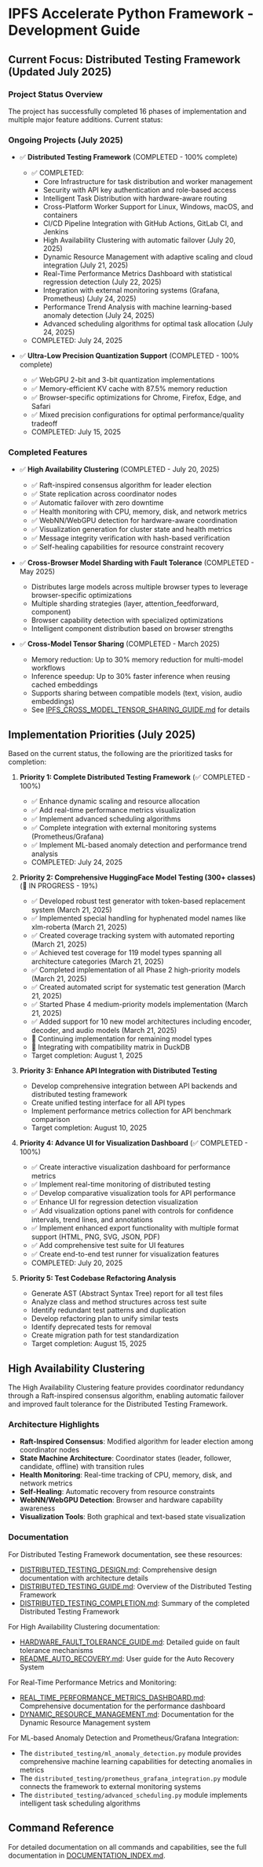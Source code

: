 # IPFS Accelerate Python Framework - Development Guide

## Current Focus: Distributed Testing Framework (Updated July 2025)

### Project Status Overview

The project has successfully completed 16 phases of implementation and multiple major feature additions. Current status:

### Ongoing Projects (July 2025)

- ✅ **Distributed Testing Framework** (COMPLETED - 100% complete)
  - ✅ COMPLETED:
    - Core Infrastructure for task distribution and worker management
    - Security with API key authentication and role-based access
    - Intelligent Task Distribution with hardware-aware routing
    - Cross-Platform Worker Support for Linux, Windows, macOS, and containers
    - CI/CD Pipeline Integration with GitHub Actions, GitLab CI, and Jenkins
    - High Availability Clustering with automatic failover (July 20, 2025)
    - Dynamic Resource Management with adaptive scaling and cloud integration (July 21, 2025)
    - Real-Time Performance Metrics Dashboard with statistical regression detection (July 22, 2025)
    - Integration with external monitoring systems (Grafana, Prometheus) (July 24, 2025)
    - Performance Trend Analysis with machine learning-based anomaly detection (July 24, 2025)
    - Advanced scheduling algorithms for optimal task allocation (July 24, 2025)
  - COMPLETED: July 24, 2025

- ✅ **Ultra-Low Precision Quantization Support** (COMPLETED - 100% complete)
  - ✅ WebGPU 2-bit and 3-bit quantization implementations
  - ✅ Memory-efficient KV cache with 87.5% memory reduction
  - ✅ Browser-specific optimizations for Chrome, Firefox, Edge, and Safari
  - ✅ Mixed precision configurations for optimal performance/quality tradeoff
  - COMPLETED: July 15, 2025

### Completed Features

- ✅ **High Availability Clustering** (COMPLETED - July 20, 2025)
  - ✅ Raft-inspired consensus algorithm for leader election
  - ✅ State replication across coordinator nodes
  - ✅ Automatic failover with zero downtime
  - ✅ Health monitoring with CPU, memory, disk, and network metrics
  - ✅ WebNN/WebGPU detection for hardware-aware coordination
  - ✅ Visualization generation for cluster state and health metrics
  - ✅ Message integrity verification with hash-based verification
  - ✅ Self-healing capabilities for resource constraint recovery

- ✅ **Cross-Browser Model Sharding with Fault Tolerance** (COMPLETED - May 2025)
  - Distributes large models across multiple browser types to leverage browser-specific optimizations
  - Multiple sharding strategies (layer, attention_feedforward, component)
  - Browser capability detection with specialized optimizations
  - Intelligent component distribution based on browser strengths

- ✅ **Cross-Model Tensor Sharing** (COMPLETED - March 2025)
  - Memory reduction: Up to 30% memory reduction for multi-model workflows
  - Inference speedup: Up to 30% faster inference when reusing cached embeddings
  - Supports sharing between compatible models (text, vision, audio embeddings)
  - See [IPFS_CROSS_MODEL_TENSOR_SHARING_GUIDE.md](IPFS_CROSS_MODEL_TENSOR_SHARING_GUIDE.md) for details

## Implementation Priorities (July 2025)

Based on the current status, the following are the prioritized tasks for completion:

1. **Priority 1: Complete Distributed Testing Framework** (✅ COMPLETED - 100%)
   - ✅ Enhance dynamic scaling and resource allocation
   - ✅ Add real-time performance metrics visualization
   - ✅ Implement advanced scheduling algorithms
   - ✅ Complete integration with external monitoring systems (Prometheus/Grafana)
   - ✅ Implement ML-based anomaly detection and performance trend analysis
   - COMPLETED: July 24, 2025

2. **Priority 2: Comprehensive HuggingFace Model Testing (300+ classes)** (🔄 IN PROGRESS - 19%)
   - ✅ Developed robust test generator with token-based replacement system (March 21, 2025)
   - ✅ Implemented special handling for hyphenated model names like xlm-roberta (March 21, 2025)
   - ✅ Created coverage tracking system with automated reporting (March 21, 2025)
   - ✅ Achieved test coverage for 119 model types spanning all architecture categories (March 21, 2025)
   - ✅ Completed implementation of all Phase 2 high-priority models (March 21, 2025)
   - ✅ Created automated script for systematic test generation (March 21, 2025)
   - ✅ Started Phase 4 medium-priority models implementation (March 21, 2025)
   - ✅ Added support for 10 new model architectures including encoder, decoder, and audio models (March 21, 2025)
   - 🔄 Continuing implementation for remaining model types
   - 🔄 Integrating with compatibility matrix in DuckDB
   - Target completion: August 1, 2025

3. **Priority 3: Enhance API Integration with Distributed Testing**
   - Develop comprehensive integration between API backends and distributed testing framework
   - Create unified testing interface for all API types
   - Implement performance metrics collection for API benchmark comparison
   - Target completion: August 10, 2025

4. **Priority 4: Advance UI for Visualization Dashboard** (✅ COMPLETED - 100%)
   - ✅ Create interactive visualization dashboard for performance metrics
   - ✅ Implement real-time monitoring of distributed testing
   - ✅ Develop comparative visualization tools for API performance
   - ✅ Enhance UI for regression detection visualization
   - ✅ Add visualization options panel with controls for confidence intervals, trend lines, and annotations
   - ✅ Implement enhanced export functionality with multiple format support (HTML, PNG, SVG, JSON, PDF)
   - ✅ Add comprehensive test suite for UI features
   - ✅ Create end-to-end test runner for visualization features
   - COMPLETED: July 20, 2025

5. **Priority 5: Test Codebase Refactoring Analysis**
   - Generate AST (Abstract Syntax Tree) report for all test files
   - Analyze class and method structures across test suite
   - Identify redundant test patterns and duplication
   - Develop refactoring plan to unify similar tests
   - Identify deprecated tests for removal
   - Create migration path for test standardization
   - Target completion: August 15, 2025

## High Availability Clustering

The High Availability Clustering feature provides coordinator redundancy through a Raft-inspired consensus algorithm, enabling automatic failover and improved fault tolerance for the Distributed Testing Framework.

### Architecture Highlights

- **Raft-Inspired Consensus**: Modified algorithm for leader election among coordinator nodes
- **State Machine Architecture**: Coordinator states (leader, follower, candidate, offline) with transition rules
- **Health Monitoring**: Real-time tracking of CPU, memory, disk, and network metrics
- **Self-Healing**: Automatic recovery from resource constraints
- **WebNN/WebGPU Detection**: Browser and hardware capability awareness
- **Visualization Tools**: Both graphical and text-based state visualization

### Documentation

For Distributed Testing Framework documentation, see these resources:
- [DISTRIBUTED_TESTING_DESIGN.md](DISTRIBUTED_TESTING_DESIGN.md): Comprehensive design documentation with architecture details
- [DISTRIBUTED_TESTING_GUIDE.md](DISTRIBUTED_TESTING_GUIDE.md): Overview of the Distributed Testing Framework
- [DISTRIBUTED_TESTING_COMPLETION.md](DISTRIBUTED_TESTING_COMPLETION.md): Summary of the completed Distributed Testing Framework

For High Availability Clustering documentation:
- [HARDWARE_FAULT_TOLERANCE_GUIDE.md](HARDWARE_FAULT_TOLERANCE_GUIDE.md): Detailed guide on fault tolerance mechanisms
- [README_AUTO_RECOVERY.md](README_AUTO_RECOVERY.md): User guide for the Auto Recovery System

For Real-Time Performance Metrics and Monitoring:
- [REAL_TIME_PERFORMANCE_METRICS_DASHBOARD.md](REAL_TIME_PERFORMANCE_METRICS_DASHBOARD.md): Comprehensive documentation for the performance dashboard
- [DYNAMIC_RESOURCE_MANAGEMENT.md](DYNAMIC_RESOURCE_MANAGEMENT.md): Documentation for the Dynamic Resource Management system

For ML-based Anomaly Detection and Prometheus/Grafana Integration:
- The `distributed_testing/ml_anomaly_detection.py` module provides comprehensive machine learning capabilities for detecting anomalies in metrics
- The `distributed_testing/prometheus_grafana_integration.py` module connects the framework to external monitoring systems
- The `distributed_testing/advanced_scheduling.py` module implements intelligent task scheduling algorithms

## Command Reference

For detailed documentation on all commands and capabilities, see the full documentation in 
[DOCUMENTATION_INDEX.md](DOCUMENTATION_INDEX.md).
